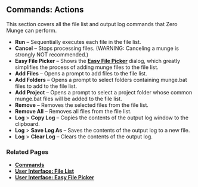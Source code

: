 ## Commands: Actions

This section covers all the file list and output log commands that Zero Munge can perform.

- **Run** – Sequentially executes each file in the file list.
- **Cancel** – Stops processing files. (WARNING: Canceling a munge is strongly NOT recommended.)
- **Easy File Picker** – Shows the [**Easy File Picker**](topic_ui_easyfilepicker.html) dialog, which greatly simplifies the process of adding munge files to the file list.
- **Add Files** – Opens a prompt to add files to the file list.
- **Add Folders** – Opens a prompt to select folders containing munge.bat files to add to the file list.
- **Add Project** – Opens a prompt to select a project folder whose common munge.bat files will be added to the file list.
- **Remove** – Removes the selected files from the file list.
- **Remove All** – Removes all files from the file list.
- **Log** > **Copy Log** – Copies the contents of the output log window to the clipboard.
- **Log** > **Save Log As** – Saves the contents of the output log to a new file.
- **Log** > **Clear Log** – Clears the contents of the output log.

### Related Pages

- [**Commands**](topic_cmd.html)
- [**User Interface: File List**](topic_ui_filelist.html)
- [**User Interface: Easy File Picker**](topic_ui_easyfilepicker.html)